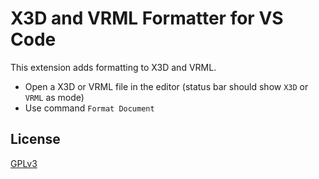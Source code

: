 # X3D and VRML Formatter for VS Code

This extension adds formatting to X3D and VRML.

 * Open a X3D or VRML file in the editor (status bar should show `X3D` or `VRML` as mode)
 * Use command `Format Document`

## License

[GPLv3](LICENSE.md)

